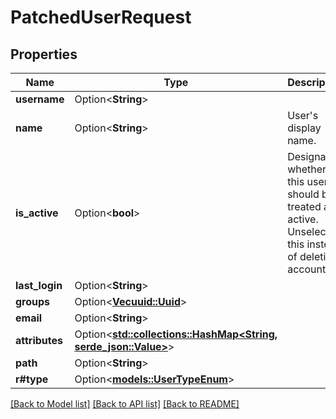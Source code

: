 # PatchedUserRequest

## Properties

Name | Type | Description | Notes
------------ | ------------- | ------------- | -------------
**username** | Option<**String**> |  | [optional]
**name** | Option<**String**> | User's display name. | [optional]
**is_active** | Option<**bool**> | Designates whether this user should be treated as active. Unselect this instead of deleting accounts. | [optional]
**last_login** | Option<**String**> |  | [optional]
**groups** | Option<[**Vec<uuid::Uuid>**](uuid::Uuid.md)> |  | [optional]
**email** | Option<**String**> |  | [optional]
**attributes** | Option<[**std::collections::HashMap<String, serde_json::Value>**](serde_json::Value.md)> |  | [optional]
**path** | Option<**String**> |  | [optional]
**r#type** | Option<[**models::UserTypeEnum**](UserTypeEnum.md)> |  | [optional]

[[Back to Model list]](../README.md#documentation-for-models) [[Back to API list]](../README.md#documentation-for-api-endpoints) [[Back to README]](../README.md)


